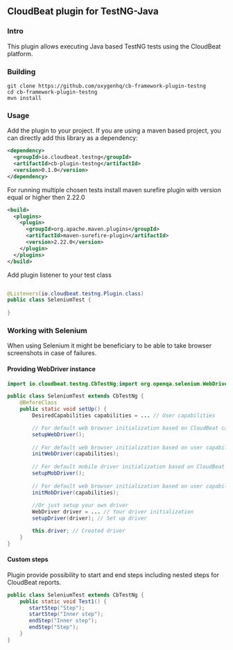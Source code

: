 ## CloudBeat plugin for TestNG-Java

### Intro
This plugin allows executing Java based TestNG tests using the CloudBeat platform.

### Building
`git clone https://github.com/oxygenhq/cb-framework-plugin-testng`  
`cd cb-framework-plugin-testng`  
`mvn install`  

### Usage
Add the plugin to your project. If you are using a maven based project, you can directly add this library as a dependency:
```xml
<dependency>  
  <groupId>io.cloudbeat.testng</groupId>  
  <artifactId>cb-plugin-testng</artifactId>  
  <version>0.1.0</version>  
</dependency>
```

For running multiple chosen tests install maven surefire plugin with version equal or higher then 2.22.0
```xml
<build>
  <plugins>
    <plugin>
      <groupId>org.apache.maven.plugins</groupId>
      <artifactId>maven-surefire-plugin</artifactId>
      <version>2.22.0</version>
    </plugin>
  </plugins>
</build>
``` 

Add plugin listener to your test class
```java

@Listeners(io.cloudbeat.testng.Plugin.class)
public class SeleniumTest {
    
}
```

### Working with Selenium

When using Selenium it might be beneficiary to be able to take browser screenshots in case of failures.

#### Providing WebDriver instance
```java
import io.cloudbeat.testng.CbTestNg;import org.openqa.selenium.WebDriver;import org.openqa.selenium.remote.DesiredCapabilities;

public class SeleniumTest extends CbTestNg {
    @BeforeClass
    public static void setUp() {
        DesiredCapabilities capabilities = ... // User capabilities                

        // For default web browser initialization based on CloudBeat capabilities
        setupWebDriver();
                
        // For default web browser initialization based on user capabilities and CloudBeat capabilities
        initWebDriver(capabilities);
    
        // For default mobile driver initialization based on CloudBeat capabilities
        setupMobDriver();
        
        // For default web browser initialization based on user capabilities and CloudBeat capabilities
        initMobDriver(capabilities);
        
        //Or just setup your own driver
        WebDriver driver = ... // Your driver initialization
        setupDriver(driver); // Set up driver        

        this.driver; // Created driver
    }
}
```

#### Custom steps
Plugin provide possibility to start and end steps including nested steps for CloudBeat reports.
```java
public class SeleniumTest extends CbTestNg {
    public static void Test1() {
       startStep("Step");
       startStep("Inner step");
       endStep("Inner step");
       endStep("Step");
    }
}
```
